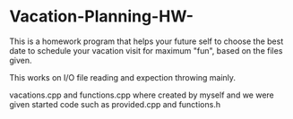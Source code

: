 # Vacation-Planning-HW-
This is a homework program that helps your future self to choose the best date to schedule your vacation visit for maximum "fun", based on the files given.

This works on I/O file reading and expection throwing mainly.

vacations.cpp and functions.cpp where created by myself and we were given started code such as provided.cpp and functions.h
